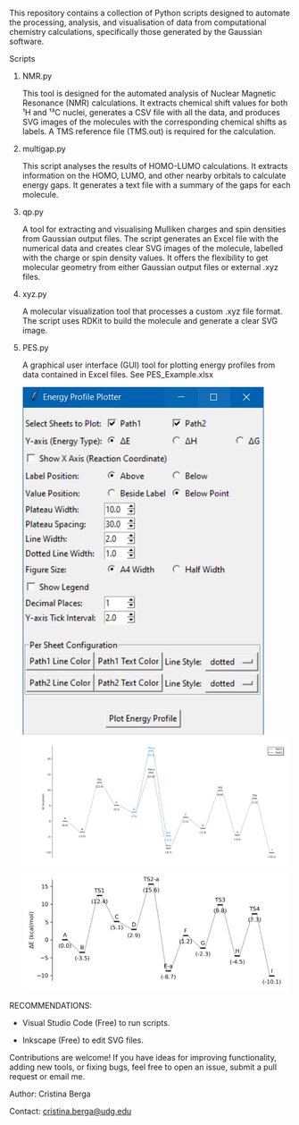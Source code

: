 This repository contains a collection of Python scripts designed to automate the processing, analysis, and visualisation of data from computational chemistry calculations, specifically those generated by the Gaussian software.

Scripts
1. NMR.py

   This tool is designed for the automated analysis of Nuclear Magnetic Resonance (NMR) calculations. It extracts chemical shift values for both ¹H and ¹³C nuclei, generates a CSV file with all the data, and produces SVG images of the molecules with the corresponding chemical shifts as labels. A TMS reference file (TMS.out) is required for the calculation.

2. multigap.py

    This script analyses the results of HOMO-LUMO calculations. It extracts information on the HOMO, LUMO, and other nearby orbitals to calculate energy gaps. It generates a text file with a summary of the gaps for each molecule.

3. qp.py

    A tool for extracting and visualising Mulliken charges and spin densities from Gaussian output files. The script generates an Excel file with the numerical data and creates clear SVG images of the molecule, labelled with the charge or spin density values. It offers the flexibility to get molecular geometry from either Gaussian output files or external .xyz files.

4. xyz.py

   A molecular visualization tool that processes a custom .xyz file format. The script uses RDKit to build the molecule and generate a clear SVG image.

5. PES.py

   A graphical user interface (GUI) tool for plotting energy profiles from data contained in Excel files. See PES_Example.xlsx

   ![PES.py example](images/PES-1.JPG)
   ![PES.py example](images/PES-2.JPG)
   ![PES.py example](images/PES-3.JPG)

RECOMMENDATIONS: 
- Visual Studio Code (Free) to run scripts.
  
- Inkscape (Free) to edit SVG files.



Contributions are welcome! If you have ideas for improving functionality, adding new tools, or fixing bugs, feel free to open an issue, submit a pull request or email me.



Author: Cristina Berga

Contact: cristina.berga@udg.edu
